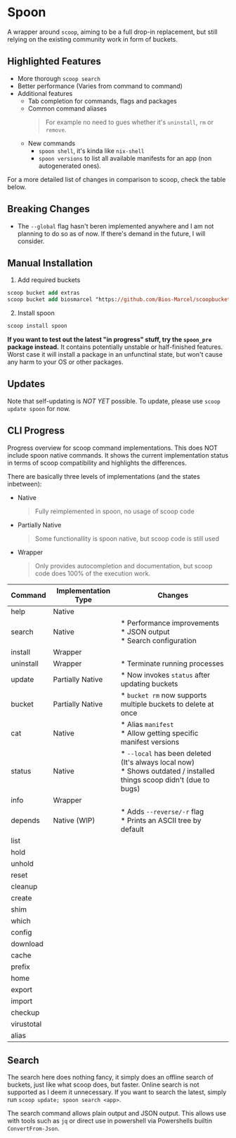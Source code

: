 # Spoon

A wrapper around `scoop`, aiming to be a full drop-in replacement, but still
relying on the existing community work in form of buckets.

## Highlighted Features

* More thorough `scoop search`
* Better performance (Varies from command to command)
* Additional features
  * Tab completion for commands, flags and packages
  * Common command aliases
    > For example no need to gues whether it's `uninstall`, `rm` or `remove`.
  * New commands
    * `spoon shell`, it's kinda like `nix-shell`
    * `spoon versions` to list all available manifests for an app (non
      autogenerated ones).

For a more detailed list of changes in comparison to scoop, check the table
below.

## Breaking Changes

* The `--global` flag hasn't beren implemented anywhere and I am not planning to
  do so as of now. If there's demand in the future, I will consider.

## Manual Installation

1. Add required buckets
  ```ps
  scoop bucket add extras
  scoop bucket add biosmarcel "https://github.com/Bios-Marcel/scoopbucket.git"
  ```
2. Install spoon
  ```ps
  scoop install spoon
  ```

**If you want to test out the latest "in progress" stuff, try the `spoon_pre`
package instead.** It contains potentially unstable or half-finished features.
Worst case it will install a package in an unfunctinal state, but won't cause
any harm to your OS or other packages.

## Updates

Note that self-updating is *NOT YET* possible. To update, please use `scoop
update spoon` for now.

## CLI Progress

Progress overview for scoop command implementations. This does NOT include spoon
native commands. It shows the current implementation status in terms of scoop
compatibility and highlights the differences.

There are basically three levels of implementations (and the states inbetween):
* Native
  > Fully reimplemented in spoon, no usage of scoop code
* Partially Native
  > Some functionallity is spoon native, but scoop code is still used
* Wrapper
  > Only provides autocompletion and documentation, but scoop code does 100% of
  > the execution work.

| Command    | Implementation Type | Changes                                                                  |
| ---------- | ------------------- | ------------------------------------------------------------------------ |
| help       | Native              |                                                                          |
| search     | Native              | * Performance improvements<br/>* JSON output<br/> * Search configuration |
| install    | Wrapper             |                                                                          |
| uninstall  | Wrapper             | * Terminate running processes                                            |
| update     | Partially Native    | * Now invokes `status` after updating buckets                            |
| bucket     | Partially Native    | * `bucket rm` now supports multiple buckets to delete at once            |
| cat        | Native              | * Alias `manifest`<br/>* Allow getting specific manifest versions        |
| status     | Native              | * `--local` has been deleted (It's always local now)<br/>* Shows outdated / installed things scoop didn't (due to bugs) |
| info       | Wrapper             |                                                                          |
| depends    | Native (WIP)        | * Adds `--reverse/-r` flag<br/>* Prints an ASCII tree by default         |
| list       |                     |                                                                          |
| hold       |                     |                                                                          |
| unhold     |                     |                                                                          |
| reset      |                     |                                                                          |
| cleanup    |                     |                                                                          |
| create     |                     |                                                                          |
| shim       |                     |                                                                          |
| which      |                     |                                                                          |
| config     |                     |                                                                          |
| download   |                     |                                                                          |
| cache      |                     |                                                                          |
| prefix     |                     |                                                                          |
| home       |                     |                                                                          |
| export     |                     |                                                                          |
| import     |                     |                                                                          |
| checkup    |                     |                                                                          |
| virustotal |                     |                                                                          |
| alias      |                     |                                                                          |

## Search

The search here does nothing fancy, it simply does an offline search of
buckets, just like what scoop does, but faster. Online search is not supported
as I deem it unnecessary. If you want to search the latest, simply run
`scoop update; spoon search <app>`.

The search command allows plain output and JSON output. This allows use with
tools such as `jq` or direct use in powershell via Powershells builtin
`ConvertFrom-Json`.


